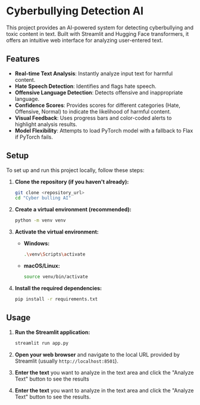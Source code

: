 # Cyberbullying Detection AI

This project provides an AI-powered system for detecting cyberbullying and toxic content in text. Built with Streamlit and Hugging Face transformers, it offers an intuitive web interface for analyzing user-entered text.

## Features

- **Real-time Text Analysis**: Instantly analyze input text for harmful content.
- **Hate Speech Detection**: Identifies and flags hate speech.
- **Offensive Language Detection**: Detects offensive and inappropriate language.
- **Confidence Scores**: Provides scores for different categories (Hate, Offensive, Normal) to indicate the likelihood of harmful content.
- **Visual Feedback**: Uses progress bars and color-coded alerts to highlight analysis results.
- **Model Flexibility**: Attempts to load PyTorch model with a fallback to Flax if PyTorch fails.

## Setup

To set up and run this project locally, follow these steps:

1. **Clone the repository (if you haven't already):**

   ```bash
   git clone <repository_url>
   cd "Cyber bulling AI"
   ```

2. **Create a virtual environment (recommended):**

   ```bash
   python -m venv venv
   ```

3. **Activate the virtual environment:**

   - **Windows:**
     ```bash
     .\venv\Scripts\activate
     ```
   - **macOS/Linux:**
     ```bash
     source venv/bin/activate
     ```

4. **Install the required dependencies:**

   ```bash
   pip install -r requirements.txt
   ```

## Usage

1. **Run the Streamlit application:**

   ```bash
   streamlit run app.py
   ```

2. **Open your web browser** and navigate to the local URL provided by Streamlit (usually `http://localhost:8501`).

3. **Enter the text** you want to analyze in the text area and click the "Analyze Text" button to see the results
   
4. **Enter the text** you want to analyze in the text area and click the "Analyze Text" button to see the results. 
